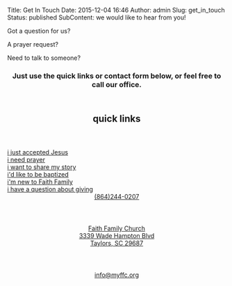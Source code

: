 Title: Get In Touch
Date: 2015-12-04 16:46
Author: admin
Slug: get_in_touch
Status: published
SubContent: we would like to hear from you!

<div class="row">
	<div class="4u 12u(narrower)">
		<p>Got a question for us?<p>
	</div>
	<div class="4u 12u(narrower)">
	<p>A prayer request?</p>	
	</div>
	<div class="4u 12u(narrower)">
	<p>Need to talk to someone?</p>
	</div>
</div>
<div class="row">
	<header><h3>Just use the quick links or contact form below, or feel free to call our office.</h3></header>
</div>
<div class="row">
	<header><h2>quick links</h2></header>
</div>
<div class="row">
	<div class="4u 12u(narrower)"><a href="#" class="button special">i just accepted Jesus</a></div>
	<div class="4u 12u(narrower)"><a href="#" class="button special">i need prayer</a></div>
	<div class="4u 12u(narrower)"><a href="#" class="button special">i want to share my story</a></div>
</div>
<div class="row">
	<div class="4u 12u(narrower)"><a href="#" class="button special">i'd like to be baptized</a></div>
	<div class="4u 12u(narrower)"><a href="#" class="button special">i'm new to Faith Family</a></div>
	<div class="4u 12u(narrower)"><a href="#" class="button special">i have a question about giving</a></div>
</div>
<div class="row">
	<div class="4u 12u(narrower)">
		<section>
			<a href="tel:8642440207">
			<span class="icon featured fa-phone"></span>
			<header>(864)244-0207</header>
			</a>
		</section>
	</div>
	<div class="4u 12u(narrower)">
		<section>
			<a href="http://maps.google.com/?q=3339 Wade Hampton Blvd, Taylors, SC, 29687" target="_blank">
			<span class="icon featured fa-map-marker"></span>
			<header>Faith Family Church
			<br />
			3339 Wade Hampton Blvd
			<br />
			Taylors, SC  29687</header>
			</a>
		</section>
	</div>
	<div class="4u 12u(narrower)">
		<section>
			<a href="mailto:info@myffc.org">
			<span class="icon featured fa-envelope"></span>
			<header>info@myffc.org</header>
			</a>
		</section>
	</div>
</div>